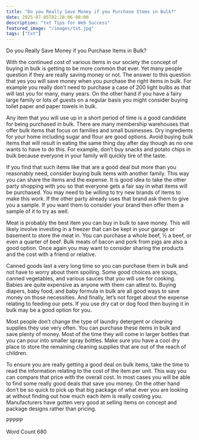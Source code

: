 ```yaml
---
title: "Do you Really Save Money if you Purchase Items in Bulk?"
date: 2025-07-05T02:28:06-08:00
description: "txt Tips for Web Success"
featured_image: "/images/txt.jpg"
tags: ["txt"]
---
```


Do you Really Save Money if you Purchase Items in Bulk?

With the continued cost of various items in our society the concept of buying in bulk is getting to be more common that ever. Yet many people question if they are really saving money or not. The answer to this question that yes you will save money when you purchase the right items in bulk. For example you really don’t need to purchase a case of 200 light bulbs as that will last you for many, many years. On the other hand if you have a fairy large family or lots of guests on a regular basis you might consider buying toilet paper and paper towels in bulk.

Any item that you will use up in a short period of time is a good candidate for being purchased in bulk. There are many membership warehouses that offer bulk items that focus on families and small businesses. Dry ingredients for your home including sugar and flour are good options. Avoid buying bulk items that will result in eating the same thing day after day though as no one wants to have to do this. For example, don’t buy snacks and potato chips in bulk because everyone in your family will quickly tire of the taste.

If you find that such items like that are a good deal but more than you reasonably need, consider buying bulk items with another family. This way you can share the items and the expense. It is good idea to take the other party shopping with you so that everyone gets a fair say in what items will be purchased. You may need to be willing to try new brands of items to make this work. If the other party already uses that brand ask them to give you a sample. If you want them to consider your brand then offer them a sample of it to try as well. 

Meat is probably the best item you can buy in bulk to save money. This will likely involve investing in a freezer that can be kept in your garage or basement to store the meat in. You can purchase a whole beef, ½ a beef, or even a quarter of beef. Bulk meats of bacon and pork from pigs are also a good option. Once again you may want to consider sharing the products and the cost with a friend or relative. 

Canned goods last a very long time so you can purchase them in bulk and not have to worry about them spoiling. Some good choices are soups, canned vegetables, and various sauces that you will use for cooking. Babies are quite expensive as anyone with them can attest to. Buying diapers, baby food, and baby formula in bulk are all good ways to save money on those necessities. And finally, let’s not forget about the expense relating to feeding our pets. If you use dry cat or dog food then buying it in bulk may be a good option for you. 

Most people don’t change the type of laundry detergent or cleaning supplies they use very often. You can purchase these items in bulk and save plenty of money. Most of the time they will come in larger bottles that you can pour into smaller spray bottles. Make sure you have a cool dry place to store the remaining cleaning supplies that are out of the reach of children. 

To ensure you are really getting a good deal on bulk items, take the time to read the information relating to the cost of the item per unit. This way you can compare that price with the overall cost. In most cases you will be able to find some really good deals that save you money. On the other hand don’t be so quick to pick up that big package of what ever you are looking at without finding out how much each item is really costing you. Manufacturers have gotten very good at selling items on concept and package designs rather than pricing. 

PPPPP

Word Count 680



